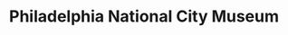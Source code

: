---
pid: MP192
title: Philadelphia National City Museum
location_transcription: Vine St, 19th St., Ben Franklin Pkwy
zipcode: '19119'
outside_phl: 
neighborhood: Mount Airy
age: '64'
age_range: 60-69
instagram: 
image_file_name: MP_192.jpg
proposal_transcription: |-
  This idea is for the existing main library at Vine St to be enlarged into an expanded Museum of Philadelphia History.  The existing collective of the current Philly City Museum would be moved there but expanding access to Philly history current in the library's collection of maps throughout Philly's past would be the main taking-off point. I can imagine 3D reality presentations based on old maps.  A guest might walk in a //holodeck// style of 1700's reality with fewer bldgs, etc.

  Philadelphia was the nations 1st capital city.  We don't see that well enough today or see what was here before that.

  As the museum expanding into the space the library can expand as well.  The Rizzo statue could move to this new museum.  The city would have a notably better role in telling the nation's history +the role + betrayal of native Americans could be presented in a way that would have a chance to occasion some healing.
topic: Education,History,Human Rights,Neighborhoods,Philadelphia,Politics,Social Justice
topic_summary: 0, 0, 0, 0, 0, 0, 0
type: Museum
keywords_other: Museum, library, city, history, Rizzo, Frank Rizzo, Native American,
  healing, maps
credit: MR Meng
image_labels: 
twitter: 
facebook: 
permalink: "/monuments/mp192/"
layout: item-page
---